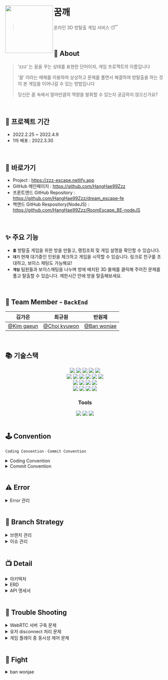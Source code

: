 # <img src="https://user-images.githubusercontent.com/97428216/160321165-bd337416-a703-4f53-a1f7-5d8844ab66a2.png" align=left width=150> 꿈깨
> 온라인 3D 방탈출 게임 서비스 😴

<br />

## 💭 About

> ‘zzz’ 는 꿈을 꾸는 상태를 표현한 단어이자, 게임 프로젝트의 이름입니다
>
> ‘꿈’ 이라는 매체를 이용하여 상상하고 문제를 풀면서 해결하여
> 방탈출을 하는 것이 본 게임을 이어나갈 수 있는 방법입니다
>
> 당신은 꿈 속에서 얼마만큼의 역량을 발휘할 수 있는지 궁금하지 않으신가요?

<br />

## 📅 프로젝트 기간

- 2022.2.25 ~ 2022.4.9
- 1차 배포 : 2022.3.30

<br />

## 📌 바로가기
- Project : https://zzz-escape.netlify.app
- GitHub 메인페이지 : https://github.com/HangHae99Zzz
- 프론트엔드 GitHub Repository : https://github.com/HangHae99Zzz/dream_escape-fe
- 백엔드 GitHub Respository(NodeJS) : https://github.com/HangHae99Zzz/RoomEscape_BE-nodeJS

<br />

## ✨ 주요 기능

- **`홈`**
  방탈출 게임을 위한 방을 만들고, 랭킹조회 및 게임 설명을 확인할 수 있습니다.
- **`대기`**
  현재 대기중인 인원을 체크하고 게임을 시작할 수 있습니다. 링크로 친구를 초대하고, 보이스 채팅도 가능해요!
- **`게임`**
  팀원들과 보이스채팅을 나누며 방에 배치된 3D 물체를 클릭해 주어진 문제를 풀고 탈출할 수 있습니다. 제한시간 안에 방을 탈출해보세요.

<br />

## 🍎 Team Member - `BackEnd`

<!-- | <img src="" width=200>    | <img src="" width=200> | <img src="" width=200> | -->

|                 **김가은**                 |                  **최규원**                   |                  **반원재**                   |
| :----------------------------------------: | :-------------------------------------------: | :-------------------------------------------: |
| [@Kim gaeun](https://github.com/paran22) | [@Choi kyuwon](https://github.com/cooked-developer)  |[@Ban wonjae](https://github.com/wonjaeban)  |

<br />

## 📚 기술스택

<div align=center> 
  <img src="https://img.shields.io/badge/java-007396?style=for-the-badge&logo=java&logoColor=white">
  <img src="https://img.shields.io/badge/springboot-6DB33F?style=for-the-badge&logo=springboot&logoColor=white">
  <img src="https://img.shields.io/badge/gradle-02303A?style=for-the-badge&logo=gradle&logoColor=white">
  <img src="https://img.shields.io/badge/mockito-CB3837?style=for-the-badge&logo=mockito&logoColor=white">
  <img src="https://img.shields.io/badge/junit5-25A162?style=for-the-badge&logo=junit5&logoColor=white">
  <br>
  <img src="https://img.shields.io/badge/webrtc-333333?style=for-the-badge&logo=webrtc&logoColor=white">
  <img src="https://img.shields.io/badge/javascript-F7DF1E?style=for-the-badge&logo=javascript&logoColor=black"> 
  <img src="https://img.shields.io/badge/node.js-339933?style=for-the-badge&logo=Node.js&logoColor=white">
  <img src="https://img.shields.io/badge/express-000000?style=for-the-badge&logo=express&logoColor=white">
  <img src="https://img.shields.io/badge/pm2-2B037A?style=for-the-badge&logo=pm2&logoColor=white">
  <img src="https://img.shields.io/badge/socket.io-010101?style=for-the-badge&logo=socket.io&logoColor=white">
  <br>
  <img src="https://img.shields.io/badge/mysql-4479A1?style=for-the-badge&logo=mysql&logoColor=white">
  <img src="https://img.shields.io/badge/spring data jpa-F28D1A?style=for-the-badge&logo=springdatajpa&logoColor=white">
  <img src="https://img.shields.io/badge/aws ec2-07C160?style=for-the-badge&logo=amazonaws&logoColor=white">
  <img src="https://img.shields.io/badge/amazon s3-569A31?style=for-the-badge&logo=amazons3&logoColor=white">
  <br>
  <img src="https://img.shields.io/badge/aws codedeploy-9D1620?style=for-the-badge&logo=amazonaws&logoColor=white">
  <img src="https://img.shields.io/badge/aws codepipeline-072240?style=for-the-badge&logo=amazonaws&logoColor=white">
  <img src="https://img.shields.io/badge/nginx-009639?style=for-the-badge&logo=nginx&logoColor=white">
  <img src="https://img.shields.io/badge/github actions-2088FF?style=for-the-badge&logo=github actions&logoColor=white">
</div>

<div align=center><h3>Tools</h1></div>
<div align=center> 
  <img src="https://img.shields.io/badge/github-181717?style=for-the-badge&logo=github&logoColor=white">
  <img src="https://img.shields.io/badge/git-F05032?style=for-the-badge&logo=git&logoColor=white">
  <img src="https://img.shields.io/badge/swagger-85EA2D?style=for-the-badge&logo=swagger&logoColor=white">
</div>

<br />


## 🕹 Convention

`Coding Convention` · `Commit Convention`

<details markdown="1">
<summary>Coding Convention</summary>

### 📍 네이밍 Convention

  ✅ 폴더명은 소문자, Class명은 첫 글자 대문자
  <br>
  ✅ Method는 lowerCamelCase을 사용하고, 동사나 전치사로 시작한다. ex) get/set, init, is/has/can, create, find, to, A-By-B …
  <br>
  ✅ JUnit Test Method : Method명_테스트상태_기대행위  ex) isAdult_AgeLessThan18_False
</details>

<details markdown="2">
<summary>Commit Convention</summary>
  
### 📍 Commit Convention
  
  ✅ 유다시티 커밋 메시지 스타일 가이드 : [참고](https://udacity.github.io/git-styleguide/)
  <br>
  ✅ 본문에는 변경한 class 이름과 어떻게, 무엇을, 왜 변경했는지 자세히 적기
  ```
  커밋 타입: 제목
    //띄어쓰기
   본문
    //띄어쓰기
  (꼬리말 타입: #이슈 번호)
  ```
  
  <br />

> 🚨 커밋 타입

```
Docs: 문서 작업
Feat: 새로운 기능 추가
Fix: 버그를 고친 경우
Refactor: 리팩토링
Comment: 주석 추가 및 변경
Rename: 파일 혹은 폴더명 수정, 경로 변경
Remove: 파일 혹은 기능 삭제
Test: 테스트 관련 작업
Resolve conflicts: 충돌 발생 commit에서 사용(본문, 꼬리말 생략)
```
> 🚨 꼬리말 타입

```
Fixes: 이슈 수정중(아직 해결되지 않은 경우)
Resolves: 이슈 해결했을 때
Ref: 참고할 이슈가 있을 때
```
</details>

<br />

## ⚠️ Error

<details markdown="1">
<summary>Error 관리</summary>
<br>
✅ 모든 에러는 Error Code로 관리
<br>
✅ Error Code마다 httpStatus / errorCode / errorMessage 작성
<br>
✅ errorCode는 httpStatus마다 일련번호를 붙인다("httpStatus_number")  ex) "400_3", "404_4"

</details>

<br />

## 🐾 Branch Strategy

<details markdown="1">
<summary>브렌치 관리</summary>
<br>
✅ 개인별 브렌치(gaeun, kyuwon, wonjae)에서 작업 후 테스트 통과 확인한 후에 push → main으로 PR
<br>
✅ 기능 개발을 위해 별도로 테스트하는 경우에도 새로운 브렌치에서 작업 : 이후 반영 시 main으로 PR 후 Close
<br>
✅ nodeJS는 별도의 Repository에서 관리하며, main에서 작업 진행
<br />
</details>


<details markdown="1">
<summary>이슈 관리</summary>
<br>
✅ issue template 사용 : bug, feature
<br>
✅ issue 작성 내용 중 변경사항이 있는 경우에는 해당 글에 comment나 별도 이슈 생성
<br>
✅ 완료된 이슈는 commit Resolves 사용해서 Close
<br>
✅ 관련된 이슈가 많을 경우에는 Milestones를 사용해서 관리

</details>

<br />

## 📺 Detail

<details markdown="1">
<summary>아키텍처</summary>
  <img src="https://user-images.githubusercontent.com/97428216/160459796-c7f708e3-712a-4f33-9578-5c0f46db0acb.png">
</details>

<details markdown="2">
<summary>ERD</summary>
  <img src="https://user-images.githubusercontent.com/97428216/160526555-121176c2-32a6-4968-868c-669ae7234f14.png">

</details>

<details markdown="3">
<summary>API 명세서</summary>
  
> 🚨 API 설계규칙

```
Rest API URI 설계규칙을 따른다.
  1. 후행 /는 URI에 포함하지 않는다.
  2. 계층관계를 나타낼 때 슬래시 구분자를 사용한다. ex) /rooms/{roomId}/quizzes/{quizType}
  3. 긴 path를 표현하는 경우에는 가독성을 높이기 위해 하이픈(-)을 사용한다.
  4. 언더바(_)는 URI에 사용하지 않는다.
  5. URI는 모두 소문자로 작성한다.
  6. 파일확장자는 URI에 포함하지 않는다.
  7. 모든 resource는 복수형을 사용한다.
```
  <img src="https://user-images.githubusercontent.com/97428216/160456913-5247d722-6812-4400-93bf-0e3e0b540764.png">
  <img src="https://user-images.githubusercontent.com/97428216/160457294-af27cb69-7bd4-48d2-ba81-7c119516b9ea.png">
  <img src="https://user-images.githubusercontent.com/97428216/160457359-8365661e-f2a7-47be-a796-60f8af88071d.png">
  <img src="https://user-images.githubusercontent.com/97428216/160457415-5c72324d-3cb8-4ace-b715-b61f4c3f764c.png">
  <img src="https://user-images.githubusercontent.com/97428216/160457473-2c782847-91f2-4ef7-a9ef-584fa7d53c0c.png">
  <img src="https://user-images.githubusercontent.com/97428216/160457548-d2061496-984c-4ef3-bef4-ab313b324951.png">
</details>

<br />

## 🔨 Trouble Shooting

<details markdown="1">
<summary>WebRTC 서버 구축 문제</summary>

### ✅ P2P(signalling server) vs MCU/SFU → 📍 signalling server를 구축하자!
4명까지 보이스 채팅이 가능한 환경을 만들기 위해 어떤 서버를 사용해야 하는가?
<br>

```
📑 오디오만 사용하고, 4명까지만 연결하기 때문에 signalling server로도 client 부담이 크지 않을 거라고 생각했고,
MCU, SFU는 프로젝트 기한 내에 구현하기 어려울 것으로 판단했다.
```
<br>

### ✅ Springboot vs NodeJS → 📍 NodeJS의 Socket.io를 사용하여 signalling server를 구현하자!
다대다 WebRTC를 위한 signalling server를 어떻게 구현할 것인가?
<br>

```
📑 Springboot를 사용하면 하나의 서버만 관리하면 되고, 팀원들 모두가 익숙한 프레임워크를 사용할 수 있다.
그러나 참고자료가 많지 않다.
📑 NodeJS를 사용하면 Socket.io 라이브러리를 사용해서 비교적 쉽게 구현이 가능하나,
서버를 2개 관리해야 되기 때문에 유지관리에 비용이 더 소모되고, 익숙하지 않은 언어와 프레임워크를 사용해야 한다.
📑 그럼에도 NodeJS의 Socket.io를 사용하는 것이 프로젝트의 목표를 달성하기에 더 적합하다고 판단했다.
```
</details>

<details markdown="2">
<summary>유저 disconnect 처리 문제</summary>
  
### ✅ 문제상황

```
📑 유저가 브라우저를 종료하면 socket.io의 disconnect 이벤트가 발생
📑 Client는 방장이 나가면 새로운 방장을 알아야한다(방장만 게임 시작 가능!)
📑 DB에서는 disconnect된 유저 정보를 삭제하고, 방장이 변경된 경우 업데이트 필요
```
  
### 해결방안 1️⃣ nodeJS → Client →← Spring → ⚠️ 에러 발생
  
```
📑 nodeJS에서 disconnect시 event를 통해 disconnect된 유저의 socket.id를 Client로 보냄
📑 Client는 Spring으로 HTTP 통신을 통해 socket.id를 넘겨주고, 방장이 바뀐 경우 return 값을 받음
📑 유저가 1명 남았는데 disconnect가 되면 Client가 없으므로 nodeJS에서 DB로 쿼리를 보냄
  
  
⚠️ Client에서 동시에 여러 번 업데이트/삭제 요청이 발생하여 에러 발생!! → 📍 DB에 한 번만 요청하자!

```

### 해결방안 2️⃣ disconnect와 관련된 모든 DB처리는 nodeJS에서 처리
  
```
📑 disconnect시 DB에 필요한 업데이트/삭제 쿼리를 보내고, 방장이 변경되면 event로 해당 방 Client에게 알려줌
```
</details>

<details markdown="3">
<summary>게임 플레이 중 동시성 제어 문제</summary>
  
### ✅ 문제상황 → 📍 Socket.io의 이벤트를 활용해서 스코어나 찬스 변경 이벤트 발생 시 해당 방에 데이터 변경 사실 알려줌!

```
📑 게임 중 맞춘 문제 수(스코어), 찬스가 변경될 경우 해당 방 Client 모두에게 해당 정보를 업데이트해주어야 함
📑 HTTP 통신에서는 Client 요청 없이 Server가 Response 할 수 없으므로 socket 통신을 이용하면 해결할 수 있음!
📑 퀴즈를 동시에 보고 있을 때도 한 명이 문제를 풀면 더 이상 문제가 풀리지 않도록 socket 이벤트로 해결한 퀴즈타입 전달
```
  
</details>

</details>

<br />

## 🔧 Fight
<details>
  <summary>ban wonjae</summary>
  
  ### 1️⃣ Trouble Shooting에서 해결방안 1과 관련된 삽질
  ```
  📑 처음에 node.js는 보이스 채팅만 다루고 나머지 역할은 spring에서 담당하기로 했었음  
  -> 스프링에서 한 방의 인원들이 전부 로딩이 다 되었는지 체크.
  
  📑 클라이언트들이 각자 게임 로딩이 다 완료되면 spring에 request를 보냄  
  ->spring에서는 request가 올때마다 count를 세서 count가 현재 한 방의 인원들의 숫자와 같아지면 게임을 시작.
  
  📑 여기서 로딩중에 누군가가 나가면 무한대기현상이 발생할 수 있다고 생각.  
  왜냐하면 나간 사람은 영원히 spring에 로딩이 다 되었다는 request를 보내지 않기 때문.
  
  📑 구체적으로 당시 노드 socket에서 유저 disconnect가 발생  
  -> 스프링에서 1. 방장이 나간 경우: 새로운 방장 userId response.	2. 일반인이 나간 경우: null response.
  
  📑 spring에서 게임 로딩 체크  
  -> 1. false response 2. 마지막 인원한테는 true response.
  
  📑 문제는 위 두개의 로직이 동시에 발생하는 경우  
  -> 게임 로딩중에 방장이 disconnect가 된다면 최악의 경우 새로운 방장 userId,   
  게임 무한 대기 현상을 방지하기 위해 마지막 인원까지 로딩이 완료되었다는 true값도 보내줘야함.
  
  📑 따라서 disconnect시 responsedto와 게임 로딩체크 responsedto는 같아야함.  
  즉, 누군가가 나간다면 userID만 넘겨주는 것이 아니라 userId와 true, false값을 같이 보내줌,  
  반대로 게임 로딩중에도 true, false뿐만 아니라 userId까지 보내줌.
  
  📑 이런 방식으로 프론트쪽에서 true 또는 false값도 받는게 가능  
  -> 무한대기현상을 해결할 수 있다 생각함.
  
  📑 즉, 상황에 따라 1. 게임로딩 X, 누군가가 나감 -> 1. 방장이 나간경우: {"userId" : "새로운 ID", "check": null}  
  2. 일반인이 나간경우: {"userId": null, "check":   null}
  
  📑 2. 게임로딩 O, 누군가가 나감 -> 1. 방장이 나갔고 나머지 인원 전부 로딩 완료:{"userId": "새로운ID", "check": "true"},  
  2. 방장이 나갔지만 나머지 인원이 전부 로딩 X:  {"userId": "새로운ID", "check":null},  
  3. 일반인이 나갔는데 나머지 전부 로딩: {"userId" : null, "check": "true"},  
  4. 일반인이 나갔는데 나머지 전부 로딩X: {"userId" :   null, "check": "null"}
  
  📑 3. 일반적인 게임 로딩  
  --> 1. {"userId": null, "check": null} ... 2. 제일 마지막 인원 로딩: {"userId": null, "check":"true"}로 응답하는 것으로 해결하고자 함. 
  
  📑 하지만 disconnect가 발생 -> 방 전체 인원들이 Spring으로 request를 보냄  
  -> disconnect 유저를 삭제하고 새로운 방장을 만드는 로직이 여러번 발생하는 문제 존재.
  
  📑 결론적으로 node에서 socket disconnect시에 한번만 처리하는 것으로 방향 바꿈. 
  ```
  
  </details>
